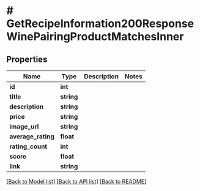 # # GetRecipeInformation200ResponseWinePairingProductMatchesInner

## Properties

Name | Type | Description | Notes
------------ | ------------- | ------------- | -------------
**id** | **int** |  |
**title** | **string** |  |
**description** | **string** |  |
**price** | **string** |  |
**image_url** | **string** |  |
**average_rating** | **float** |  |
**rating_count** | **int** |  |
**score** | **float** |  |
**link** | **string** |  |

[[Back to Model list]](../../README.md#models) [[Back to API list]](../../README.md#endpoints) [[Back to README]](../../README.md)
